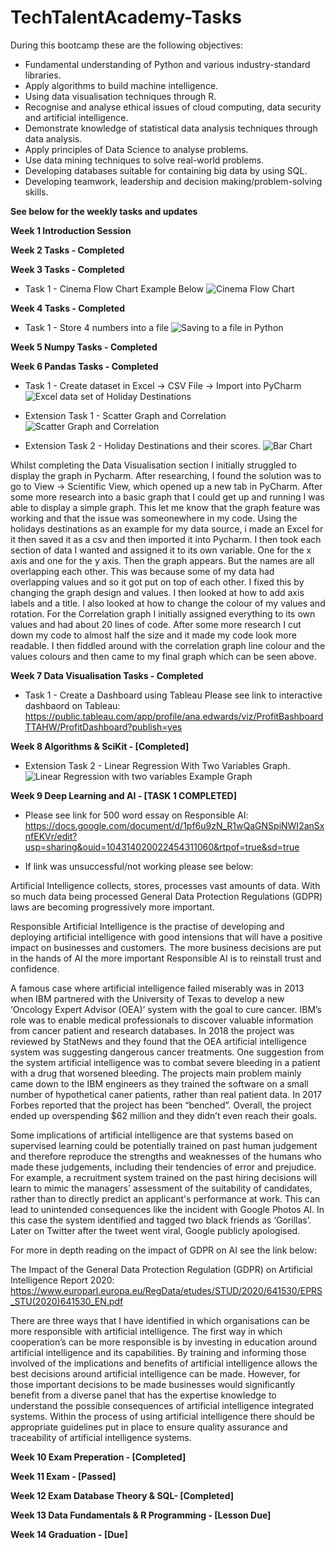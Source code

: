 # TechTalentAcademy-Tasks

During this bootcamp these are the following objectives:

* Fundamental understanding of Python and various industry-standard libraries.
* Apply algorithms to build machine intelligence.
* Using data visualisation techniques through R.
* Recognise and analyse ethical issues of cloud computing, data security and artificial intelligence.
* Demonstrate knowledge of statistical data analysis techniques through data analysis.
* Apply principles of Data Science to analyse problems.
* Use data mining techniques to solve real-world problems.
* Developing databases suitable for containing big data by using SQL.
* Developing teamwork, leadership and decision making/problem-solving skills.

**See below for the weekly tasks and updates**

**Week 1 Introduction Session**

**Week 2 Tasks - Completed**

**Week 3 Tasks - Completed**

* Task 1 - Cinema Flow Chart Example Below
![Cinema Flow Chart](https://user-images.githubusercontent.com/76181662/151241666-0bad8b50-71b5-4234-bb63-1fae519c868e.jpeg)

**Week 4 Tasks - Completed**

* Task 1 - Store 4 numbers into a file
![Saving to a file in Python](https://user-images.githubusercontent.com/76181662/152237733-00e8ed75-0dc1-4fec-8c50-e173cb9f28e2.jpg)

**Week 5 Numpy Tasks - Completed**

**Week 6 Pandas Tasks - Completed**
* Task 1 - Create dataset in Excel -> CSV File -> Import into PyCharm
![Excel data set of Holiday Destinations](https://user-images.githubusercontent.com/76181662/154374257-5a7c56db-5709-4de7-8d5c-aa5d33e80a8e.jpg)

* Extension Task 1 - Scatter Graph and Correlation
![Scatter Graph and Correlation](https://user-images.githubusercontent.com/76181662/154374103-4b218cc8-7cb9-497a-a92a-de2c806a5ffe.jpg)

* Extension Task 2 - Holiday Destinations and their scores.
![Bar Chart](https://user-images.githubusercontent.com/76181662/154374153-f1e9d9b0-b77a-45d2-b089-6f174b828c9d.jpg)

Whilst completing the Data Visualisation section I initially struggled to display the graph in Pycharm. After researching, I found the solution was to go to View -> Scientific View, which opened up a new tab in PyCharm. After some more research into a basic graph that I could get up and running I was able to display a simple graph. This let me know that the graph feature was working and that the issue was someonewhere in my code. Using the holidays destinations as an example for my data source, i made an Excel for it then saved it as a csv and then imported it into Pycharm. I then took each section of data I wanted and assigned it to its own variable. One for the x axis and one for the y axis. Then the graph appears. But the names are all overlapping each other. This was because some of my data had overlapping values and so it got put on top of each other. I fixed this by changing the graph design and values. I then looked at how to add axis labels and a title. I also looked at how to change the colour of my values and rotation. For the Correlation graph I initially assigned everything to its own values and had about 20 lines of code. After some more research I cut down my code to almost half the size and it made my code look more readable. I then fiddled around with the correlation graph line colour and the values colours and then came to my final graph which can be seen above.

**Week 7 Data Visualisation Tasks - Completed**
* Task 1 - Create a Dashboard using Tableau
Please see link to interactive dashbaord on Tableau: https://public.tableau.com/app/profile/ana.edwards/viz/ProfitBashboardTTAHW/ProfitDashboard?publish=yes

**Week 8 Algorithms & SciKit - [Completed]**

* Extension Task 2 - Linear Regression With Two Variables Graph.
![Linear Regression with two variables Example Graph](https://user-images.githubusercontent.com/76181662/157479591-c60181ff-028a-4194-b0a8-ae864eba3f2a.jpg)

**Week 9 Deep Learning and AI - [TASK 1 COMPLETED]**

* Please see link for 500 word essay on Responsible AI: https://docs.google.com/document/d/1pf6u9zN_R1wQaGNSpiNWI2anSxnfEKVr/edit?usp=sharing&ouid=104314020022454311060&rtpof=true&sd=true

* If link was unsuccessful/not working please see below:

Artificial Intelligence collects, stores, processes vast amounts of data. With so much data being processed General Data Protection Regulations (GDPR) laws are becoming progressively more important.

Responsible Artificial Intelligence is the practise of developing and deploying artificial intelligence with good intensions that will have a positive impact on businesses and customers. The more business decisions are put in the hands of AI the more important Responsible AI is to reinstall trust and confidence.

A famous case where artificial intelligence failed miserably was in 2013 when IBM partnered with the University of Texas to develop a new ‘Oncology Expert Advisor (OEA)’ system with the goal to cure cancer. IBM’s role was to enable medical professionals to discover valuable information from cancer patient and research databases. In 2018 the project was reviewed by StatNews and they found that the OEA artificial intelligence system was suggesting dangerous cancer treatments. One suggestion from the system artificial intelligence was to combat severe bleeding in a patient with a drug that worsened bleeding. The projects main problem mainly came down to the IBM engineers as they trained the software on a small number of hypothetical caner patients, rather than real patient data. In 2017 Forbes reported that the project has been “benched”. Overall, the project ended up overspending $62 million and they didn’t even reach their goals.

Some implications of artificial intelligence are that systems based on supervised learning could be potentially trained on past human judgement and therefore reproduce the strengths and weaknesses of the humans who made these judgements, including their tendencies of error and prejudice. For example, a recruitment system trained on the past hiring decisions will learn to mimic the managers' assessment of the suitability of candidates, rather than to directly predict an applicant's performance at work. 
This can lead to unintended consequences like the incident with Google Photos AI.  In this case the system identified and tagged two black friends as ‘Gorillas’. Later on Twitter after the tweet went viral, Google publicly apologised.

For more in depth reading on the impact of GDPR on AI see the link below: 

The Impact of the General Data Protection Regulation (GDPR) on Artificial Intelligence Report 2020: https://www.europarl.europa.eu/RegData/etudes/STUD/2020/641530/EPRS_STU(2020)641530_EN.pdf 

There are three ways that I have identified in which organisations can be more responsible with artificial intelligence. The first way in which cooperation’s can be more responsible is by investing in education around artificial intelligence and its capabilities. By training and informing those involved of the implications and benefits of artificial intelligence allows the best decisions around artificial intelligence can be made. However, for those important decisions to be made businesses would significantly benefit from a diverse panel that has the expertise knowledge to understand the possible consequences of artificial intelligence integrated systems. Within the process of using artificial intelligence there should be appropriate guidelines put in place to ensure quality assurance and traceability of artificial intelligence systems. 

**Week 10 Exam Preperation - [Completed]**

**Week 11 Exam - [Passed]**

**Week 12 Exam Database Theory & SQL- [Completed]**

**Week 13 Data Fundamentals & R Programming - [Lesson Due]**

**Week 14 Graduation - [Due]**
